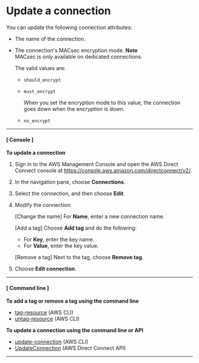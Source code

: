 # Update a connection<a name="updateconnection"></a>

You can update the following connection attributes:
+ The name of the connection\.
+ The connection's MACsec encryption mode\.
**Note**  
MACsec is only available on dedicated connections\.

  The valid values are:
  + `should_encrypt`
  + `must_encrypt`

    When you set the encryption mode to this value, the connection goes down when the encryption is down\.
  + `no_encrypt`

------
#### [ Console ]

**To update a connection**

1. Sign in to the AWS Management Console and open the AWS Direct Connect console at [https://console\.aws\.amazon\.com/directconnect/v2/](https://console.aws.amazon.com/directconnect/v2/)\.

1. In the navigation pane, choose **Connections**\.

1. Select the connection, and then choose **Edit**\.

1. Modify the connection:

   \[Change the name\] For **Name**, enter a new connection name\.

   \[Add a tag\] Choose **Add tag** and do the following:
   + For **Key**, enter the key name\.
   + For **Value**, enter the key value\.

   \[Remove a tag\] Next to the tag, choose **Remove tag**\.

1. Choose **Edit connection**\.

------
#### [ Command line ]

**To add a tag or remove a tag using the command line**
+ [tag\-resource](https://docs.aws.amazon.com/cli/latest/reference/directconnect/tag-resource.html) \(AWS CLI\) 
+ [untag\-resource](https://docs.aws.amazon.com/cli/latest/reference/directconnect/untag-resource.html) \(AWS CLI\) 

**To update a connection using the command line or API**
+ [update\-connection](https://docs.aws.amazon.com/cli/latest/reference/directconnect/update-connection.html) \(AWS CLI\)
+ [UpdateConnection](https://docs.aws.amazon.com/directconnect/latest/APIReference/API_UpdateConnection.html) \(AWS Direct Connect API\)

------